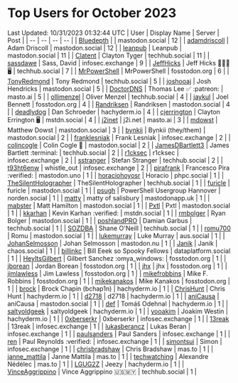 # Top Users for October 2023
Last Updated: 10/31/2023 01:32:44 UTC
| User | Display Name | Server | Post |
| -- | -- | -- | -- |
| [Bluedepth](https://mastodon.social/@Bluedepth) |  | mastodon.social | 12 |
| [adamdriscoll](https://mastodon.social/@adamdriscoll) | Adam Driscoll | mastodon.social | 12 |
| [leanpub](https://mastodon.social/@leanpub) | Leanpub | mastodon.social | 11 |
| [Clatent](https://techhub.social/@Clatent) | Clayton Tyger | techhub.social | 11 |
| [sassdawe](https://infosec.exchange/@sassdawe) | Sass, David | infosec.exchange | 9 |
| [JeffHicks](https://techhub.social/@JeffHicks) | Jeff Hicks 🐶🎼🍷🖥️ | techhub.social | 7 |
| [MrPowerShell](https://fosstodon.org/@MrPowerShell) | MrPowerShell | fosstodon.org | 6 |
| [TonyRedmond](https://techhub.social/@TonyRedmond) | Tony Redmond | techhub.social | 5 |
| [joshooaj](https://mastodon.social/@joshooaj) | Josh Hendricks | mastodon.social | 5 |
| [DoctorDNS](https://masto.ai/@DoctorDNS) | Thomas Lee ✅ :patreon: | masto.ai | 5 |
| [ollimenzel](https://techhub.social/@ollimenzel) | Oliver Menzel | techhub.social | 4 |
| [jaykul](https://fosstodon.org/@jaykul) | Joel Bennett | fosstodon.org | 4 |
| [Randriksen](https://mastodon.social/@Randriksen) | Randriksen | mastodon.social | 4 |
| [deadlydog](https://hachyderm.io/@deadlydog) | Dan Schroeder | hachyderm.io | 4 |
| [cjerrington](https://mstdn.social/@cjerrington) | Clayton Errington 🖥️ | mstdn.social | 4 |
| [j2inet](https://masto.ai/@j2inet) | j2i.net | masto.ai | 3 |
| [mdowst](https://mastodon.social/@mdowst) | Matthew Dowst | mastodon.social | 3 |
| [bynkii](https://mastodon.social/@bynkii) | Bynkii (they/them) | mastodon.social | 2 |
| [franklesniak](https://infosec.exchange/@franklesniak) | Frank Lesniak | infosec.exchange | 2 |
| [colincogle](https://mastodon.social/@colincogle) | Colin Cogle 🔵 | mastodon.social | 2 |
| [JamesDBartlett3](https://techhub.social/@JamesDBartlett3) | James Bartlett :terminal: | techhub.social | 2 |
| [r1cksec](https://infosec.exchange/@r1cksec) | r1cksec | infosec.exchange | 2 |
| [sstranger](https://techhub.social/@sstranger) | Stefan Stranger | techhub.social | 2 |
| [t93ht6enw](https://infosec.exchange/@t93ht6enw) | whistle_out | infosec.exchange | 2 |
| [pirafrank](https://mastodon.uno/@pirafrank) | Francesco Pira :verified: | mastodon.uno | 1 |
| [horaciohoyosr](https://phpc.social/@horaciohoyosr) | Horacio | phpc.social | 1 |
| [TheSilentHolographer](https://techhub.social/@TheSilentHolographer) | TheSilentHolographer | techhub.social | 1 |
| [furicle](https://mastodon.social/@furicle) | furicle | mastodon.social | 1 |
| [psugh](https://norden.social/@psugh) | PowerShell Usergroup Hannover | norden.social | 1 |
| [matty](https://mastodonapp.uk/@matty) | matty of salisbury | mastodonapp.uk | 1 |
| [mabster](https://mastodon.social/@mabster) | Matt Hamilton | mastodon.social | 1 |
| [Pxtl](https://mastodon.social/@Pxtl) | Pxtl | mastodon.social | 1 |
| [kkarhan](https://mstdn.social/@kkarhan) | Kevin Karhan :verified: | mstdn.social | 1 |
| [rmbolger](https://mastodon.social/@rmbolger) | Ryan Bolger | mastodon.social | 1 |
| [poshlandPRO](https://techhub.social/@poshlandPRO) | Damian Garbus | techhub.social | 1 |
| [SOZDBA](https://techhub.social/@SOZDBA) | Shane O'Neill | techhub.social | 1 |
| [romu700](https://mastodon.social/@romu700) | Romu | mastodon.social | 1 |
| [lukemurray](https://aus.social/@lukemurray) | Luke Murray | aus.social | 1 |
| [JohanSelmosson](https://mastodon.nu/@JohanSelmosson) | Johan Selmosson | mastodon.nu | 1 |
| [Janik](https://chaos.social/@Janik) | Janik | chaos.social | 1 |
| [billinkc](https://dataplatform.social/@billinkc) | Bill Eeek so Spooky Fellows | dataplatform.social | 1 |
| [HeyItsGilbert](https://fosstodon.org/@HeyItsGilbert) | Gilbert Sanchez :omya_windows: | fosstodon.org | 1 |
| [jborean](https://fosstodon.org/@jborean) | Jordan Borean | fosstodon.org | 1 |
| [jhx](https://fosstodon.org/@jhx) | jhx | fosstodon.org | 1 |
| [jimlawless](https://fosstodon.org/@jimlawless) | Jim Lawless | fosstodon.org | 1 |
| [mikefrobbins](https://fosstodon.org/@mikefrobbins) | Mike F. Robbins | fosstodon.org | 1 |
| [mikekanakos](https://fosstodon.org/@mikekanakos) | Mike Kanakos | fosstodon.org | 1 |
| [brock](https://hachyderm.io/@brock) | Brock Chapin (bchap1n) | hachyderm.io | 1 |
| [ChrisHunt](https://hachyderm.io/@ChrisHunt) | Chris Hunt | hachyderm.io | 1 |
| [d2718](https://hachyderm.io/@d2718) | d2718 | hachyderm.io | 1 |
| [aniCausa](https://mastodon.social/@aniCausa) | aniCausa | mastodon.social | 1 |
| [def](https://hachyderm.io/@def) | Tomáš Odehnal | hachyderm.io | 1 |
| [saltyoldgeek](https://hachyderm.io/@saltyoldgeek) | saltyoldgeek | hachyderm.io | 1 |
| [yooakim](https://hachyderm.io/@yooakim) | Joakim Westin | hachyderm.io | 1 |
| [0xberserkr](https://infosec.exchange/@0xberserkr) | 0xberserkr | infosec.exchange | 1 |
| [13reak](https://infosec.exchange/@13reak) | 13reak | infosec.exchange | 1 |
| [lukasberancz](https://infosec.exchange/@lukasberancz) | Lukas Beran | infosec.exchange | 1 |
| [paulsanders](https://infosec.exchange/@paulsanders) | Paul Sanders | infosec.exchange | 1 |
| [ren](https://infosec.exchange/@ren) | Paul Reynolds :verified: | infosec.exchange | 1 |
| [simontsui](https://infosec.exchange/@simontsui) | Simon | infosec.exchange | 1 |
| [chrisbradshaw](https://mas.to/@chrisbradshaw) | Chris Bradshaw | mas.to | 1 |
| [janne_mattila](https://mas.to/@janne_mattila) | Janne Mattila | mas.to | 1 |
| [techwatching](https://mas.to/@techwatching) | Alexandre Nédélec | mas.to | 1 |
| [LGUG2Z](https://hachyderm.io/@LGUG2Z) | Jeezy | hachyderm.io | 1 |
| [VinceAggrippino](https://techhub.social/@VinceAggrippino) | Vince Aggrippino 🇺🇸🇲🇾 | techhub.social | 1 |
